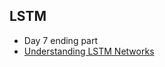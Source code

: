 ## LSTM 
* Day 7 ending part
* [Understanding LSTM Networks](https://colah.github.io/posts/2015-08-Understanding-LSTMs/)
